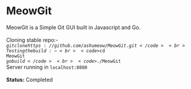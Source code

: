 # MeowGit
MeowGit is a Simple Git GUI built in Javascript and Go.
<br><br>
Cloning stable repo:- <br>
<code>$git clone https://github.com/ashumeow/MeowGit.git</code> <br>
Testing the build:- <br>
<code>$cd MeowGit</code><br>
<code>$go build</code><br>
<code>$./MeowGit</code><br>
Server running in <code>localhost:8080</code><br>
<br>
<b>Status:</b> Completed
